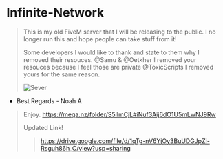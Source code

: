 # Infinite-Network
> This is my old FiveM server that I will be releasing to the public. I no longer run this and hope people can take stuff from it!
> 
> Some developers I would like to thank and state to them why I removed their resouces.
> @Samu & @Oetkher I removed your resouces because I feel those are private
> @ToxicScripts I removed yours for the same reason.
> 
> ![Sever](https://forum.cfx.re/uploads/default/optimized/4X/5/d/b/5db4b132e2eed500a0ecd8d83636f72b7b98a600_2_690x254.png)
> 

- Best Regards - Noah A


> Enjoy. https://mega.nz/folder/S5llmCjL#iNuf3Aij6dO1U5mLwNJ9Rw
> 
> 
> Updated Link! 
> > https://drive.google.com/file/d/1qTg-nV6YjOy3BuUDGJpZi-Rsguh86h_C/view?usp=sharing

